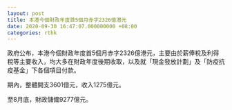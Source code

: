 ```yaml
---
layout: post
title: 本港今個財政年度首5個月赤字2326億港元
date: 2020-09-30 16:47:07.000000000 +08:00
categories: rthk
---
```


政府公布，本港今個財政年度首5個月赤字2326億港元，主要由於薪俸稅及利得稅等主要收入，均大多在財政年度後期收取，以及就「現金發放計劃」及「防疫抗疫基金」下各個項目付款。

期內，整體開支3601億元，收入1275億元。

至8月底，財政儲備9277億元。
